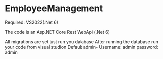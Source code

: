 # EmployeeManagement

Required: VS2022(.Net 6)

The code is an Asp.NET Core Rest WebApi (.Net 6)

All migrations are set just run you database
After running the database run your code from visual studion
Default admin- Username: admin password: admin
